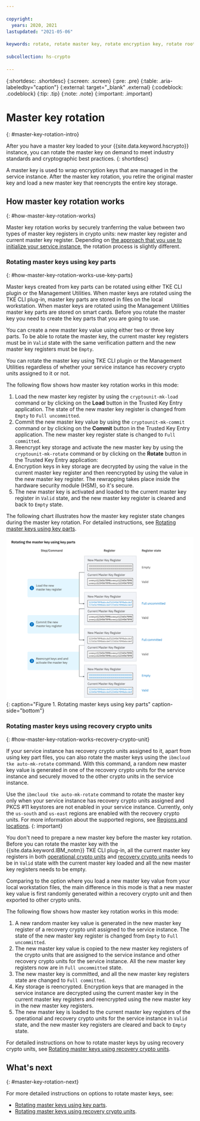 ```yaml
---

copyright:
  years: 2020, 2021
lastupdated: "2021-05-06"

keywords: rotate, rotate master key, rotate encryption key, rotate root key, rotate keys automatically, key rotation, rewrap data

subcollection: hs-crypto

---
```


{:shortdesc: .shortdesc}
{:screen: .screen}
{:pre: .pre}
{:table: .aria-labeledby="caption"}
{:external: target="_blank" .external}
{:codeblock: .codeblock}
{:tip: .tip}
{:note: .note}
{:important: .important}

# Master key rotation
{: #master-key-rotation-intro}

After you have a master key loaded to your {{site.data.keyword.hscrypto}} instance, you can rotate the master key on demand to meet industry standards and cryptographic best practices.
{: shortdesc}

A master key is used to wrap encryption keys that are managed in the service instance. After the master key rotation, you retire the original master key and load a new master key that reencrypts the entire key storage.

## How master key rotation works
{: #how-master-key-rotation-works}

Master key rotation works by securely tranferring the value between two types of master key registers in crypto units: new master key register and current master key register. Depending on [the approach that you use to initialize your service instance](/docs/hs-crypto?topic=hs-crypto-initialize-instance-mode), the rotation process is slightly different.

### Rotating master keys using key parts
{: #how-master-key-rotation-works-use-key-parts}

Master keys created from key parts can be rotated using either TKE CLI plugin or the Management Utilities. When master keys are rotated using the TKE CLI plug-in, master key parts are stored in files on the local workstation. When master keys are rotated using the Management Utilities master key parts are stored on smart cards. Before you rotate the master key you need to create the key parts that you are going to use.

You can create a new master key value using either two or three key parts. To be able to rotate the master key, the current master key registers must be in `Valid` state with the same verification pattern and the new master key registers must be `Empty`.

You can rotate the master key using TKE CLI plugin or the Management Utilities regardless of whether your service instance has recovery crypto units assigned to it or not.

The following flow shows how master key rotation works in this mode:

1. Load the new master key register by using the `cryptounit-mk-load` command or by clicking on the **Load** button in the Trusted Key Entry application. The state of the new master key register is changed from `Empty` to `Full uncommitted`.
2. Commit the new master key value by using the `cryptounit-mk-commit` command or by clicking on the **Commit** button in the Trusted Key Entry application. The new master key register state is changed to `Full committed`.
3. Reencrypt key storage and activate the new master key by using the `cryptounit-mk-rotate` command or by clicking on the **Rotate** button in the Trusted Key Entry application:
  1. Encryption keys in key storage are decrypted by using the value in the current master key register and then reencrypted by using the value in the new master key register. The rewrapping takes place inside the hardware security module (HSM), so it's secure.
  2. The new master key is activated and loaded to the current master key register in `Valid` state, and the new master key register is cleared and back to `Empty` state.

The following chart illustrates how the master key register state changes during the master key rotation. For detailed instructions, see [Rotating master keys using key parts](/docs/hs-crypto?topic=hs-crypto-rotate-master-key-key-parts).

![Rotating master keys by using key part](/images/rotate_master_key.svg "How to rotate a master key by using key part files"){: caption="Figure 1. Rotating master keys using key parts" caption-side="bottom"}

### Rotating master keys using recovery crypto units
{: #how-master-key-rotation-works-recovery-crypto-unit}

If your service instance has recovery crypto units assigned to it, apart from using key part files, you can also rotate the master keys using the `ibmcloud tke auto-mk-rotate` command. With this command, a random new master key value is generated in one of the recovery crypto units for the service instance and securely moved to the other crypto units in the service instance.

Use the `ibmcloud tke auto-mk-rotate` command to rotate the master key only when your service instance has recovery crypto units assigned and PKCS #11 keystores are not enabled in your service instance. Currently, only the `us-south` and `us-east` regions are enabled with the recovery crypto units. For more information about the supported regions, see [Regions and locations](/docs/hs-crypto?topic=hs-crypto-regions).
{: important}

You don't need to prepare a new master key before the master key rotation. Before you can rotate the master key with the {{site.data.keyword.IBM_notm}} TKE CLI plug-in, all the current master key registers in both [operational crypto units](/docs/hs-crypto?topic=hs-crypto-initialize-instance-mode#understand-operational-crypto-unit) and [recovery crypto units](/docs/hs-crypto?topic=hs-crypto-initialize-instance-mode#understand-recovery-crypto-unit) needs to be in `Valid` state with the current master key loaded and all the new master key registers needs to be empty.

Comparing to the option where you load a new master key value from your local workstation files, the main difference in this mode is that a new master key value is first randomly generated within a recovery crypto unit and then exported to other crypto units.

The following flow shows how master key rotation works in this mode:

1. A new random master key value is generated in the new master key register of a recovery crypto unit assigned to the service instance. The state of the new master key register is changed from `Empty` to `Full uncommitted`.
2. The new master key value is copied to the new master key registers of the crypto units that are assigned to the service instance and other recovery crypto units for the service instance. All the new master key registers now are in `Full uncommitted` state.
3. The new master key is committed, and all the new master key registers state are changed to `Full committed`.
4. Key storage is reencrypted. Encryption keys that are managed in the service instance are decrypted using the current master key in the current master key registers and reencrypted using the new master key in the new master key registers.
5. The new master key is loaded to the current master key registers of the operational and recovery crypto units for the service instance in `Valid` state, and the new master key registers are cleared and back to `Empty` state.

For detailed instructions on how to rotate master keys by using recovery crypto units, see [Rotating master keys using recovery crypto units](/docs/hs-crypto?topic=hs-crypto-rotate-master-key-cli-recovery-crypto-unit).

## What's next
{: #master-key-rotation-next}

For more detailed instructions on options to rotate master keys, see:
- [Rotating master keys using key parts](/docs/hs-crypto?topic=hs-crypto-rotate-master-key-key-parts).
- [Rotating master keys using recovery crypto units](/docs/hs-crypto?topic=hs-crypto-rotate-master-key-cli-recovery-crypto-unit).
